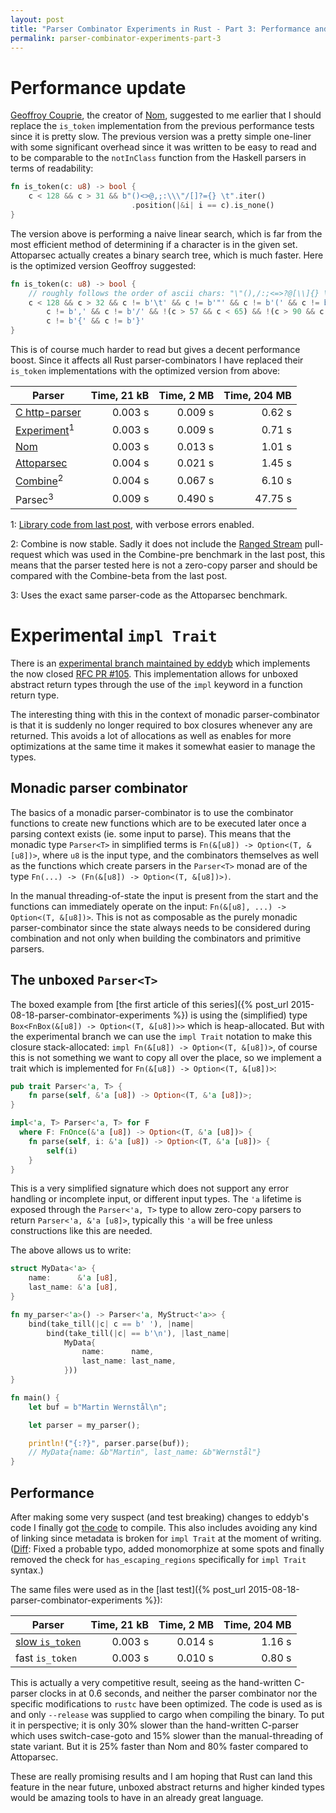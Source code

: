 ```yaml
---
layout: post
title: "Parser Combinator Experiments in Rust - Part 3: Performance and impl Trait"
permalink: parser-combinator-experiments-part-3
---
```


# Performance update

[Geoffroy Couprie](https://github.com/Geal), the creator of [Nom](https://github.com/Geal/nom),
suggested to me earlier that I should replace the ``is_token`` implementation from the previous
performance tests since it is pretty slow. The previous version was a pretty simple one-liner with
some significant overhead since it was written to be easy to read and to be comparable to the
``notInClass`` function from the Haskell parsers in terms of readability:

```rust
fn is_token(c: u8) -> bool {
    c < 128 && c > 31 && b"()<>@,;:\\\"/[]?={} \t".iter()
                           .position(|&i| i == c).is_none()
}
```

The version above is performing a naive linear search, which is far from the most efficient method
of determining if a character is in the given set. Attoparsec actually creates a binary search
tree, which is much faster. Here is the optimized version Geoffroy suggested:

```rust
fn is_token(c: u8) -> bool {
    // roughly follows the order of ascii chars: "\"(),/:;<=>?@[\\]{} \t"
    c < 128 && c > 32 && c != b'\t' && c != b'"' && c != b'(' && c != b')' &&
        c != b',' && c != b'/' && !(c > 57 && c < 65) && !(c > 90 && c < 94) &&
        c != b'{' && c != b'}'
}
```

This is of course much harder to read but gives a decent performance boost. Since it affects all
Rust parser-combinators I have replaced their ``is_token`` implementations with the optimized
version from above:

Parser                   | Time, 21 kB | Time, 2 MB | Time, 204 MB
-------------------------|------------:|-----------:|------------:
[C http-parser]          | 0.003 s     |    0.009 s |  0.62 s
[Experiment]<sup>1</sup> | 0.003 s     |    0.009 s |  0.71 s
[Nom]                    | 0.003 s     |    0.013 s |  1.01 s
[Attoparsec]             | 0.004 s     |    0.021 s |  1.45 s
[Combine]<sup>2</sup>    | 0.004 s     |    0.067 s |  6.10 s
Parsec<sup>3</sup>       | 0.009 s     |    0.490 s | 47.75 s

1: [Library code from last post](https://github.com/m4rw3r/rust_parser_experiments/tree/fifth),
   with verbose errors enabled.

2: Combine is now stable. Sadly it does not include the [Ranged Stream](https://github.com/Marwes/combine/pull/42)
   pull-request which was used in the Combine-pre benchmark in the last post, this means that the
   parser tested here is not a zero-copy parser and should be compared with the Combine-beta from
   the last post.

3: Uses the exact same parser-code as the Attoparsec benchmark.

# Experimental ``impl Trait``

There is an [experimental branch maintained by eddyb](https://github.com/eddyb/rust/commits/calendar-driven-development)
which implements the now closed [RFC PR #105](https://github.com/rust-lang/rfcs/pull/105). This
implementation allows for unboxed abstract return types through the use of the ``impl`` keyword
in a function return type.

The interesting thing with this in the context of monadic parser-combinator is that it is suddenly
no longer required to box closures whenever any are returned. This avoids a lot of allocations
as well as enables for more optimizations at the same time it makes it somewhat easier to manage
the types.

## Monadic parser combinator

The basics of a monadic parser-combinator is to use the combinator functions to create new
functions which are to be executed later once a parsing context exists (ie. some input to parse).
This means that the monadic type ``Parser<T>`` in simplified terms is ``Fn(&[u8]) -> Option<(T, &[u8])>``,
where ``u8`` is the input type, and the combinators themselves as well as the functions which create
parsers in the ``Parser<T>`` monad are of the type ``Fn(...) -> (Fn(&[u8]) -> Option<(T, &[u8])>)``.

In the manual threading-of-state the input is present from the start and the functions can
immediately operate on the input: ``Fn(&[u8], ...) -> Option<(T, &[u8])>``. This is not as
composable as the purely monadic parser-combinator since the state always needs to be considered
during combination and not only when building the combinators and primitive parsers.

## The unboxed ``Parser<T>``

The boxed example from [the first article of this series]({% post_url 2015-08-18-parser-combinator-experiments %})
is using the (simplified) type ``Box<FnBox(&[u8]) -> Option<(T, &[u8])>>`` which is heap-allocated.
But with the experimental branch we can use the ``impl Trait`` notation to make this closure
stack-allocated: ``impl Fn(&[u8]) -> Option<(T, &[u8])>``, of course this is not something we want
to copy all over the place, so we implement a trait which is implemented for ``Fn(&[u8]) -> Option<(T, &[u8])>``:

```rust
pub trait Parser<'a, T> {
    fn parse(self, &'a [u8]) -> Option<(T, &'a [u8])>;
}

impl<'a, T> Parser<'a, T> for F
  where F: FnOnce(&'a [u8]) -> Option<(T, &'a [u8])> {
    fn parse(self, i: &'a [u8]) -> Option<(T, &'a [u8])> {
        self(i)
    }
}
```

This is a very simplified signature which does not support any error handling or incomplete input,
or different input types. The ``'a`` lifetime is exposed through the ``Parser<'a, T>`` type to
allow zero-copy parsers to return ``Parser<'a, &'a [u8]>``, typically this ``'a`` will be free
unless constructions like this are needed.

The above allows us to write:

```rust
struct MyData<'a> {
    name:      &'a [u8],
    last_name: &'a [u8],
}

fn my_parser<'a>() -> Parser<'a, MyStruct<'a>> {
    bind(take_till(|c| c == b' '), |name|
        bind(take_till(|c| == b'\n'), |last_name|
            MyData{
                name:      name,
                last_name: last_name,
            }))
}

fn main() {
    let buf = b"Martin Wernstål\n";

    let parser = my_parser();

    println!("{:?}", parser.parse(buf));
    // MyData{name: &b"Martin", last_name: &b"Wernstål"}
}
```

## Performance

After making some very suspect (and test breaking) changes to eddyb's code I finally got
[the code](https://github.com/m4rw3r/rust_parser_experiments/tree/ebedd36f2f7e19171c65e38fdee3822d5daa4090)
to compile. This also includes avoiding any kind of linking since metadata is broken for
``impl Trait`` at the moment of writing. ([Diff](https://gist.github.com/m4rw3r/9128819a56db444ba402):
Fixed a probable typo, added monomorphize at some spots and finally removed the check for
``has_escaping_regions`` specifically for ``impl Trait`` syntax.)

The same files were used as in the [last test]({% post_url 2015-08-18-parser-combinator-experiments %}):

Parser               | Time, 21 kB | Time, 2 MB | Time, 204 MB
---------------------|------------:|-----------:|------------:
[slow ``is_token``]  | 0.003 s     | 0.014 s    | 1.16 s
fast ``is_token``    | 0.003 s     | 0.010 s    | 0.80 s

This is actually a very competitive result, seeing as the hand-written C-parser clocks in at 0.6
seconds, and neither the parser combinator nor the specific modifications to ``rustc`` have been
optimized. The code is used as is and only ``--release`` was supplied to cargo when compiling
the binary. To put it in perspective; it is only 30% slower than the hand-written C-parser which uses
switch-case-goto and 15% slower than the manual-threading of state variant. But it is  25% faster
than Nom and 80% faster compared to Attoparsec.

These are really promising results and I am hoping that Rust can land this feature in the near
future, unboxed abstract returns and higher kinded types would be amazing tools to have in an
already great language.

[C http-parser]: https://github.com/bos/attoparsec/blob/4f137347be02106765f6897059b88219c79bb86c/examples/rfc2616.c
[Attoparsec]: https://github.com/bos/attoparsec/blob/4f137347be02106765f6897059b88219c79bb86c/examples/RFC2616.hs
[Experiment]: https://gist.github.com/m4rw3r/cda66a9308ecb91f7147
[Combine]: https://gist.github.com/m4rw3r/4e82c4ee10deb1e141fc
[Nom]: https://gist.github.com/m4rw3r/54f7d80a3a5232c85d79
[slow ``is_token``]: https://github.com/m4rw3r/rust_parser_experiments/blob/ebedd36f2f7e19171c65e38fdee3822d5daa4090/src/main.rs#L208
